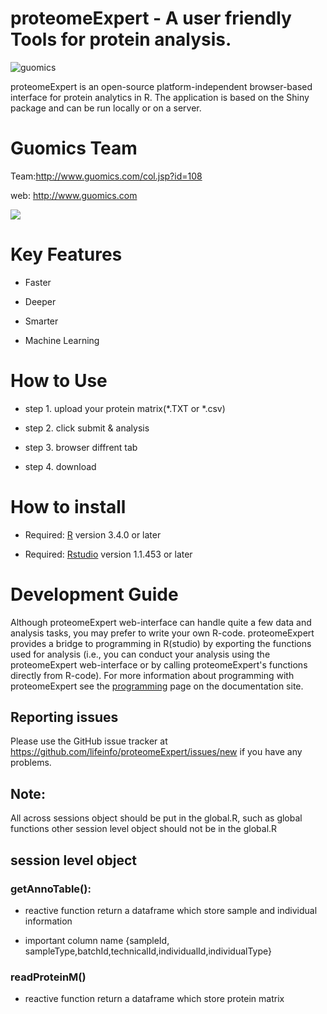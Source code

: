 # proteomeExpert - A user friendly Tools for protein analysis.
![guomics](http://19241930.s21i.faiusr.com/4/ABUIABAEGAAgsdzx5QUomeWW4QMwbjhu.png)

proteomeExpert is an open-source platform-independent browser-based interface for protein analytics in R. 
The application is based on the Shiny package and can be run locally or on a server. 

# Guomics Team

Team:http://www.guomics.com/col.jsp?id=108

web: http://www.guomics.com


![](http://19241930.s21i.faiusr.com/2/ABUIABACGAAg9qrY5wUo4JuMgAYw3BE4sQc.jpg)


# Key Features

* Faster

* Deeper

* Smarter

* Machine Learning

# How to Use

* step 1. upload your protein matrix(*.TXT or *.csv)

* step 2. click submit & analysis

* step 3. browser diffrent tab

* step 4. download 


# How to install

- Required: [R](https://cran.r-project.org/) version 3.4.0 or later

- Required: [Rstudio](https://www.rstudio.com/products/rstudio/download/) version 1.1.453 or later


# Development Guide

Although proteomeExpert web-interface can handle quite a few data and analysis tasks, you may prefer to write your own R-code. proteomeExpert provides a bridge to programming in R(studio) by exporting the functions used for analysis (i.e., you can conduct your analysis using the proteomeExpert web-interface or by calling proteomeExpert's functions directly from R-code). For more information about programming with proteomeExpert see the [programming](https://github.com/lifeinfo/proteomeExpert) page on the documentation site.

## Reporting issues

Please use the GitHub issue tracker at https://github.com/lifeinfo/proteomeExpert/issues/new if you have any problems.

## Note:

All across sessions object should be put in the global.R, such as global functions
other session level object should not be in the global.R

## session level object

### getAnnoTable():

* reactive function return a dataframe which store sample and individual information

* important column name {sampleId, sampleType,batchId,technicalId,individualId,individualType}

### readProteinM()

* reactive function return a dataframe which store protein matrix

